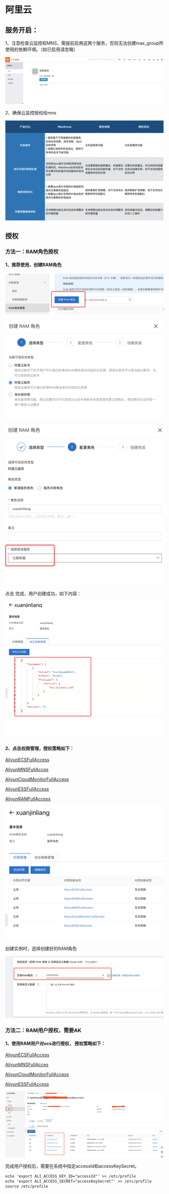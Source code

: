 # 阿里云

## 服务开启：

1、注意检查云监控和MNS，需提前启用这两个服务，否则无法创建max\_group所使用的依赖环境。（如已启用请忽略）

![](../../../.gitbook/assets/image%20%2826%29.png)

2、确保云监控授权给mns

![](../../../.gitbook/assets/image%20%2874%29.png)

## 授权

### 方法一：RAM角色授权

#### **1、推荐使用，创建RAM角色**

![](../../../.gitbook/assets/image%20%285%29.png)

![](../../../.gitbook/assets/image%20%28112%29.png)

![](../../../.gitbook/assets/image%20%28108%29.png)

点击 完成，用户创建成功，如下内容：

![](../../../.gitbook/assets/image%20%28105%29.png)

#### 2、点击权限管理，授权策略如下：

[AliyunECSFullAccess](https://ram.console.aliyun.com/policies/AliyunECSFullAccess/System)

[AliyunMNSFullAcces](https://ram.console.aliyun.com/policies/AliyunMNSFullAccess/System)

[AliyunCloudMonitorFullAccess](https://ram.console.aliyun.com/policies/AliyunCloudMonitorFullAccess/System)

[AliyunESSFullAccess](https://ram.console.aliyun.com/policies/AliyunESSFullAccess/System)

[AliyunRAMFullAccess](https://ram.console.aliyun.com/policies/AliyunRAMFullAccess/System)

![](../../../.gitbook/assets/image%20%28117%29.png)

创建实例时，选择创建好的RAM角色

![](../../../.gitbook/assets/image%20%2825%29.png)

### 方法二：RAM用户授权，需要AK

#### 1、使用RAM用户对ecs进行授权， 授权策略如下：

[AliyunECSFullAccess](https://ram.console.aliyun.com/policies/AliyunECSFullAccess/System)

[AliyunMNSFullAcces](https://ram.console.aliyun.com/policies/AliyunMNSFullAccess/System)

[AliyunCloudMonitorFullAccess](https://ram.console.aliyun.com/policies/AliyunCloudMonitorFullAccess/System)

[AliyunESSFullAccess](https://ram.console.aliyun.com/policies/AliyunESSFullAccess/System)



![](../../../.gitbook/assets/image%20%2855%29.png)



完成用户授权后，需要在系统中指定accessId和accessKeySecret。

```text
echo 'export ALI_ACCESS_KEY_ID="accessId"' >> /etc/profile
echo 'export ALI_ACCESS_SECRET="accessKeySecret"' >> /etc/profile
source /etc/profile
```



